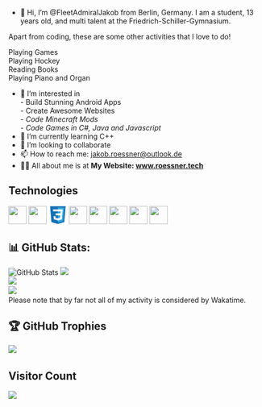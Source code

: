 - 👋 Hi, I’m @FleetAdmiralJakob from Berlin, Germany.
I am a student, 13 years old, and multi talent at the Friedrich-Schiller-Gymnasium.

Apart from coding, these are some other activities that I love to do!

  Playing Games <br />
  Playing Hockey <br />
  Reading Books <br />
  Playing Piano and Organ <br />
- 👀 I’m interested in <br />
      - Build Stunning Android Apps <br />
      - Create Awesome Websites <br />
      - _Code Minecraft Mods_ <br />
      - _Code Games in C#, Java and Javascript_ <br />
- 🌱 I’m currently learning C++
- 💞️ I’m looking to collaborate
- 📫 How to reach me: jakob.roessner@outlook.de
- 🙋‍♂️ All about me is at **My Website: www.roessner.tech**


## Technologies

<p align="left">
  <img src="https://raw.githubusercontent.com/danielcranney/readme-generator/main/public/icons/skills/javascript-colored.svg" width="36" height="36"/>
  <img src="https://raw.githubusercontent.com/danielcranney/readme-generator/main/public/icons/skills/html5-colored.svg" width="36" height="36"/>
  <img src="https://raw.githubusercontent.com/devicons/devicon/master/icons/css3/css3-original.svg" height="36" width="36">  
  <img src="https://cdn-icons-png.flaticon.com/512/226/226777.png" width="36" height="36"/>
  <img src="https://cdn-icons-png.flaticon.com/512/6132/6132221.png" width="36" height="36"/>
  <img src="https://cdn.jsdelivr.net/gh/devicons/devicon/icons/git/git-original.svg" height="36" width="36"/>
  <img src="https://cdn.jsdelivr.net/gh/devicons/devicon/icons/figma/figma-original.svg" height="36" width="36"/>
  <img src="https://cdn.jsdelivr.net/gh/devicons/devicon/icons/markdown/markdown-original.svg" height="36" width="36"/>
</p>

## 📊 GitHub Stats:

![GitHub Stats](https://github-readme-stats.vercel.app/api?username=fleetadmiraljakob&theme=gotham)
![](https://github-readme-streak-stats.herokuapp.com/?user=fleetadmiraljakob&theme=gotham) <br />
![](https://github-readme-stats.vercel.app/api/top-langs/?username=fleetadmiraljakob&theme=gotham&include_all_commits=true&count_private=true) <br />
[![](https://github-readme-stats.vercel.app/api/wakatime?username=FleetAdmiralJakob&theme=gotham&layout=compact&hide=other&langs_count=20)](https://github.com/anuraghazra/github-readme-stats) <br />
Please note that by far not all of my activity is considered by Wakatime.

## 🏆 GitHub Trophies
![](https://github-profile-trophy.vercel.app/?username=fleetadmiraljakob&theme=darkhub&no-frame=true&no-bg=false&margin-w=4)

<!---
FleetAdmiralJakob/FleetAdmiralJakob is a ✨ special ✨ repository because its `README.md` (this file) appears on your GitHub profile.
You can click the Preview link to take a look at your changes.
--->

## Visitor Count
<img src="https://profile-counter.glitch.me/fleetadmiraljakob/count.svg" />
